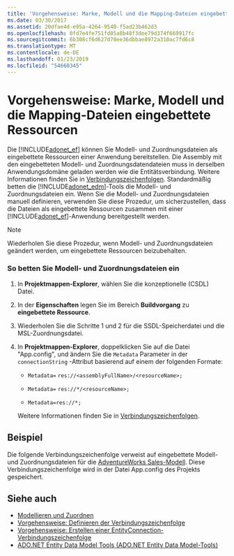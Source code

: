 ```yaml
---
title: 'Vorgehensweise: Marke, Modell und die Mapping-Dateien eingebettete Ressourcen'
ms.date: 03/30/2017
ms.assetid: 20dfae4d-e95a-4264-9540-f5ad23b462d3
ms.openlocfilehash: 0fd7e4fe751fd05a8b48f3dee79d374f669917fc
ms.sourcegitcommit: 6b308cf6d627d78ee36dbbae8972a310ac7fd6c8
ms.translationtype: MT
ms.contentlocale: de-DE
ms.lasthandoff: 01/23/2019
ms.locfileid: "54660345"
---
```

# <a name="how-to-make-model-and-mapping-files-embedded-resources"></a>Vorgehensweise: Marke, Modell und die Mapping-Dateien eingebettete Ressourcen
Die [!INCLUDE[adonet_ef](../../../../../includes/adonet-ef-md.md)] können Sie Modell- und Zuordnungsdateien als eingebettete Ressourcen einer Anwendung bereitstellen. Die Assembly mit den eingebetteten Modell- und Zuordnungsdatendateien muss in derselben Anwendungsdomäne geladen werden wie die Entitätsverbindung. Weitere Informationen finden Sie in [Verbindungszeichenfolgen](../../../../../docs/framework/data/adonet/ef/connection-strings.md). Standardmäßig betten die [!INCLUDE[adonet_edm](../../../../../includes/adonet-edm-md.md)]-Tools die Modell- und Zuordnungsdateien ein. Wenn Sie die Modell- und Zuordnungsdateien manuell definieren, verwenden Sie diese Prozedur, um sicherzustellen, dass die Dateien als eingebettete Ressourcen zusammen mit einer [!INCLUDE[adonet_ef](../../../../../includes/adonet-ef-md.md)]-Anwendung bereitgestellt werden.  
  
> [!NOTE]
>  Wiederholen Sie diese Prozedur, wenn Modell- und Zuordnungsdateien geändert werden, um eingebettete Ressourcen beizubehalten.  
  
### <a name="to-embed-model-and-mapping-files"></a>So betten Sie Modell- und Zuordnungsdateien ein  
  
1.  In **Projektmappen-Explorer**, wählen Sie die konzeptionelle (CSDL) Datei.  
  
2.  In der **Eigenschaften** legen Sie im Bereich **Buildvorgang** zu **eingebettete Ressource**.  
  
3.  Wiederholen Sie die Schritte 1 und 2 für die SSDL-Speicherdatei und die MSL-Zuordnungsdatei.  
  
4.  In **Projektmappen-Explorer**, doppelklicken Sie auf die Datei "App.config", und ändern Sie die `Metadata` Parameter in der `connectionString` -Attribut basierend auf einem der folgenden Formate:  
  
    -   `Metadata=` `res://<assemblyFullName>/<resourceName>;`  
  
    -   `Metadata=` `res://*/<resourceName>;`  
  
    -   `Metadata=res://*;`  
  
     Weitere Informationen finden Sie in [Verbindungszeichenfolgen](../../../../../docs/framework/data/adonet/ef/connection-strings.md).  
  
## <a name="example"></a>Beispiel  
 Die folgende Verbindungszeichenfolge verweist auf eingebettete Modell- und Zuordnungsdateien für die [AdventureWorks Sales-Modell](https://msdn.microsoft.com/library/f16cd988-673f-4376-b034-129ca93c7832). Diese Verbindungszeichenfolge wird in der Datei App.config des Projekts gespeichert.  
  
  
  
## <a name="see-also"></a>Siehe auch
- [Modellieren und Zuordnen](../../../../../docs/framework/data/adonet/ef/modeling-and-mapping.md)
- [Vorgehensweise: Definieren der Verbindungszeichenfolge](../../../../../docs/framework/data/adonet/ef/how-to-define-the-connection-string.md)
- [Vorgehensweise: Erstellen einer EntityConnection-Verbindungszeichenfolge](../../../../../docs/framework/data/adonet/ef/how-to-build-an-entityconnection-connection-string.md)
- [ADO.NET Entity Data Model Tools (ADO.NET Entity Data Model-Tools)](https://msdn.microsoft.com/library/91076853-0881-421b-837a-f582f36be527)
